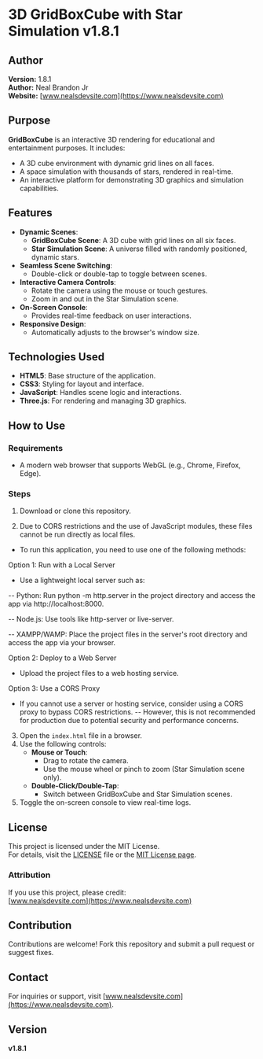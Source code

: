 # 3D GridBoxCube with Star Simulation v1.8.1

## Author
**Version:** 1.8.1  
**Author:** Neal Brandon Jr  
**Website:** [www.nealsdevsite.com](https://www.nealsdevsite.com)

## Purpose
**GridBoxCube** is an interactive 3D rendering for educational and entertainment purposes. It includes:
- A 3D cube environment with dynamic grid lines on all faces.
- A space simulation with thousands of stars, rendered in real-time.
- An interactive platform for demonstrating 3D graphics and simulation capabilities.

## Features
- **Dynamic Scenes**:
  - **GridBoxCube Scene**: A 3D cube with grid lines on all six faces.
  - **Star Simulation Scene**: A universe filled with randomly positioned, dynamic stars.
- **Seamless Scene Switching**:
  - Double-click or double-tap to toggle between scenes.
- **Interactive Camera Controls**:
  - Rotate the camera using the mouse or touch gestures.
  - Zoom in and out in the Star Simulation scene.
- **On-Screen Console**:
  - Provides real-time feedback on user interactions.
- **Responsive Design**:
  - Automatically adjusts to the browser's window size.

## Technologies Used
- **HTML5**: Base structure of the application.
- **CSS3**: Styling for layout and interface.
- **JavaScript**: Handles scene logic and interactions.
- **Three.js**: For rendering and managing 3D graphics.

## How to Use
### Requirements
- A modern web browser that supports WebGL (e.g., Chrome, Firefox, Edge).

### Steps
1. Download or clone this repository.

2. Due to CORS restrictions and the use of JavaScript modules, these files cannot be run directly as local files.
- To run this application, you need to use one of the following methods: 

Option 1: Run with a Local Server

- Use a lightweight local server such as:

-- Python: Run python -m http.server in the project directory and access the app via http://localhost:8000.

-- Node.js: Use tools like http-server or live-server.

-- XAMPP/WAMP: Place the project files in the server's root directory and access the app via your browser.

Option 2: Deploy to a Web Server

- Upload the project files to a web hosting service.

Option 3: Use a CORS Proxy

- If you cannot use a server or hosting service, consider using a CORS proxy to bypass CORS restrictions.
-- However, this is not recommended for production due to potential security and performance concerns.

3. Open the `index.html` file in a browser.
4. Use the following controls:
   - **Mouse or Touch**:
     - Drag to rotate the camera.
     - Use the mouse wheel or pinch to zoom (Star Simulation scene only).
   - **Double-Click/Double-Tap**:
     - Switch between GridBoxCube and Star Simulation scenes.
5. Toggle the on-screen console to view real-time logs.

## License
This project is licensed under the MIT License.  
For details, visit the [LICENSE](LICENSE) file or the [MIT License page](https://opensource.org/licenses/MIT).

### Attribution
If you use this project, please credit:  
[www.nealsdevsite.com](https://www.nealsdevsite.com)

## Contribution
Contributions are welcome! Fork this repository and submit a pull request or suggest fixes.

## Contact
For inquiries or support, visit [www.nealsdevsite.com](https://www.nealsdevsite.com).

## Version
**v1.8.1**
